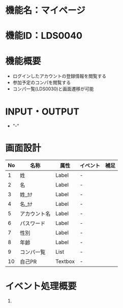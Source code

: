 # 機能名：マイページ
# 機能ID：LDS0040
# 機能概要
* ログインしたアカウントの登録情報を閲覧する
* 参加予定のコンパを閲覧する
* コンパ一覧(LDS0030)と画面遷移が可能

# INPUT・OUTPUT
* "-"
# 画面設計
|No|名称|属性|イベント|補足|
|---|---|---|---|---|
|1|姓|Label|-||
|2|名|Label|-||
|3|姓_ｶﾅ|Label|-||
|4|名_ｶﾅ|Label|-||
|5|アカウント名|Label|-||
|6|パスワード|Label|-||
|7|性別|Label|-||
|8|年齢|Label|-||
|9|コンパ一覧|List|-||
|10|自己PR|Textbox|-||
# イベント処理概要
1.
